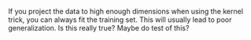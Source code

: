 If you project the data to high enough dimensions when using the kernel trick, you can always fit the training set. This will usually lead to poor generalization. Is this really true? Maybe do test of this?
